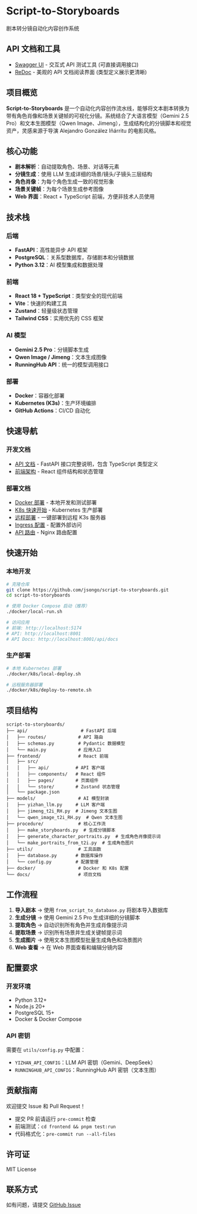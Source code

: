 # Script-to-Storyboards

剧本转分镜自动化内容创作系统

## API 文档和工具

- [Swagger UI](/api/docs) - 交互式 API 测试工具 (可直接调用接口)
- [ReDoc](/api/redoc) - 美观的 API 文档阅读界面 (类型定义展示更清晰)

## 项目概览

**Script-to-Storyboards** 是一个自动化内容创作流水线，能够将文本剧本转换为带有角色肖像和场景关键帧的可视化分镜。系统结合了大语言模型（Gemini 2.5 Pro）和文本生图模型（Qwen Image、Jimeng），生成结构化的分镜脚本和视觉资产，灵感来源于导演 Alejandro González Iñárritu 的电影风格。

## 核心功能

- **剧本解析**：自动提取角色、场景、对话等元素
- **分镜生成**：使用 LLM 生成详细的场景/镜头/子镜头三层结构
- **角色肖像**：为每个角色生成一致的视觉形象
- **场景关键帧**：为每个场景生成参考图像
- **Web 界面**：React + TypeScript 前端，方便非技术人员使用

## 技术栈

### 后端

- **FastAPI**：高性能异步 API 框架
- **PostgreSQL**：关系型数据库，存储剧本和分镜数据
- **Python 3.12**：AI 模型集成和数据处理

### 前端

- **React 18 + TypeScript**：类型安全的现代前端
- **Vite**：快速的构建工具
- **Zustand**：轻量级状态管理
- **Tailwind CSS**：实用优先的 CSS 框架

### AI 模型

- **Gemini 2.5 Pro**：分镜脚本生成
- **Qwen Image / Jimeng**：文本生成图像
- **RunningHub API**：统一的模型调用接口

### 部署

- **Docker**：容器化部署
- **Kubernetes (K3s)**：生产环境编排
- **GitHub Actions**：CI/CD 自动化

## 快速导航

### 开发文档

- [API 文档](api/README.md) - FastAPI 接口完整说明，包含 TypeScript 类型定义
- [前端架构](frontend/architecture.md) - React 组件结构和状态管理

### 部署文档

- [Docker 部署](DOCKER.md) - 本地开发和测试部署
- [K8s 快速开始](k8s/QUICKSTART.md) - Kubernetes 生产部署
- [远程部署](k8s/REMOTE-DEPLOY.md) - 一键部署到远程 K3s 服务器
- [Ingress 配置](k8s/INGRESS-GUIDE.md) - 配置外部访问
- [API 路由](k8s/API-ROUTING.md) - Nginx 路由配置

## 快速开始

### 本地开发

```bash
# 克隆仓库
git clone https://github.com/jsongo/script-to-storyboards.git
cd script-to-storyboards

# 使用 Docker Compose 启动（推荐）
./docker/local-run.sh

# 访问应用
# 前端: http://localhost:5174
# API: http://localhost:8001
# API Docs: http://localhost:8001/api/docs
```

### 生产部署

```bash
# 本地 Kubernetes 部署
./docker/k8s/local-deploy.sh

# 远程服务器部署
./docker/k8s/deploy-to-remote.sh
```

## 项目结构

```
script-to-storyboards/
├── api/                    # FastAPI 后端
│   ├── routes/            # API 路由
│   ├── schemas.py         # Pydantic 数据模型
│   └── main.py            # 应用入口
├── frontend/              # React 前端
│   ├── src/
│   │   ├── api/          # API 客户端
│   │   ├── components/   # React 组件
│   │   ├── pages/        # 页面组件
│   │   └── store/        # Zustand 状态管理
│   └── package.json
├── models/                # AI 模型封装
│   ├── yizhan_llm.py     # LLM 客户端
│   ├── jimeng_t2i_RH.py  # Jimeng 文本生图
│   └── qwen_image_t2i_RH.py  # Qwen 文本生图
├── procedure/             # 核心工作流
│   ├── make_storyboards.py  # 生成分镜脚本
│   ├── generate_character_portraits.py  # 生成角色肖像提示词
│   └── make_portraits_from_t2i.py  # 生成角色图片
├── utils/                 # 工具函数
│   ├── database.py       # 数据库操作
│   └── config.py         # 配置管理
├── docker/                # Docker 和 K8s 配置
└── docs/                  # 项目文档
```

## 工作流程

1. **导入剧本** → 使用 `from_script_to_database.py` 将剧本导入数据库
2. **生成分镜** → 使用 Gemini 2.5 Pro 生成详细的分镜脚本
3. **提取角色** → 自动识别所有角色并生成肖像提示词
4. **提取场景** → 识别所有场景并生成关键帧提示词
5. **生成图片** → 使用文本生图模型批量生成角色和场景图片
6. **Web 查看** → 在 Web 界面查看和编辑分镜内容

## 配置要求

### 开发环境

- Python 3.12+
- Node.js 20+
- PostgreSQL 15+
- Docker & Docker Compose

### API 密钥

需要在 `utils/config.py` 中配置：

- `YIZHAN_API_CONFIG`：LLM API 密钥（Gemini、DeepSeek）
- `RUNNINGHUB_API_CONFIG`：RunningHub API 密钥（文本生图）

## 贡献指南

欢迎提交 Issue 和 Pull Request！

- 提交 PR 前请运行 `pre-commit` 检查
- 前端测试：`cd frontend && pnpm test:run`
- 代码格式化：`pre-commit run --all-files`

## 许可证

MIT License

## 联系方式

如有问题，请提交 [GitHub Issue](https://github.com/jsongo/script-to-storyboards/issues)
